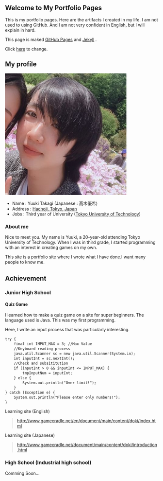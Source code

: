 ## Welcome to My Portfolio Pages

This is my portfolio pages. Here are the artifacts I created in my life. 
I am not used to using GitHub. And I am not very confident in English, but I will explain in hard.

This page is maked [GitHub Pages](https://github.com/) and [Jekyll](https://jekyllrb.com/) .

Click [here](https://github.com/7vXXi/portfolio/) to change.

## My profile

![My Profile Image](/images/Img.jpg)

- Name : Yuuki Takagi (Japanese : 高木優希)
- Address : [Hachoji, Tokyo, Japan](https://en.wikipedia.org/wiki/Hachi%C5%8Dji)
- Jobs : Third year of University ([Tokyo University of Technology](https://en.wikipedia.org/wiki/Tokyo_University_of_Technology))

### About me

Nice to meet you. My name is Yuuki, a 20-year-old attending Tokyo University of Technology. When I was in third grade, I started programming with an interest in creating games on my own.

This site is a portfolio site where I wrote what I have done.I want many people to know me. 

## Achievement　

### Junior High School

#### Quiz Game

I learned how to make a quiz game on a site for super beginners. The language used is Java. This was my first programming.

Here, I write an input process that was particularly interesting.

```
try {	 
    final int IMPUT_MAX = 3; //Max Value
    //Keyboard reading process
    java.util.Scanner sc = new java.util.Scanner(System.in);	 
    int inputInt = sc.nextInt();	 
    //Check and subsititution
    if (inputInt > 0 && inputInt <= IMPUT_MAX) {	 
        tmpInputNum = inputInt;	 
    } else {	 
        System.out.println("Over limit!");	 
    }	 
} catch (Exception e) {	 
    System.out.println("Please enter only numbers!");	 
}
```

Learning site (English)
>http://www.gamecradle.net/en/document/main/content/doki/index.html

Learning site (Japanese)
>http://www.gamecradle.net/document/main/content/doki/introduction.html

### High School (Industrial high school)

Comming Soon...
